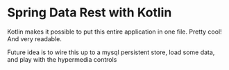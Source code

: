 # Spring Data Rest with Kotlin

Kotlin makes it possible to put this entire application in one file. Pretty cool! And very readable.

Future idea is to wire this up to a mysql persistent store, load some data, and play with the hypermedia controls